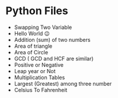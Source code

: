 # Python Files

- Swapping Two Variable
- Hello World :wink:
- Addition (sum) of two numbers 
- Area of triangle
- Area of Circle
- GCD ( GCD and HCF are similar)
- Positive or Negative
- Leap year or Not
- Multiplication Tables
- Largest (Greatest) among three number
- Celsius To Fahrenheit
